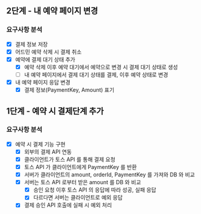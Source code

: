 ## 2단계 - 내 예약 페이지 변경

### 요구사항 분석

- [x] 결제 정보 저장
- [x] 어드민 예약 삭제 시 결제 취소
- [x] 예약에 결제 대기 상태 추가
    - [x] 예약 삭제 이후 예약 대기에서 예약으로 변경 시 결제 대기 상태로 생성
    - [ ] 내 예약 페이지에서 결제 대기 상태를 결제, 이후 예약 상태로 변경
- [x] 내 예약 페이지 응답 변경
    - [x] 결제 정보(PaymentKey, Amount) 표기

## 1단계 - 예약 시 결제단계 추가

### 요구사항 분석

- [x] 예약 시 결제 기능 구현
    - [x] 외부의 결제 API 연동
    - [x] 클라이언트가 토스 API 를 통해 결제 요청
    - [x] 토스 API 가 클라이언트에게 PaymentKey 를 반환
    - [x] 서버가 클라이언트의 amount, orderId, PaymentKey 를 가져와 DB 와 비교
    - [x] 서버는 토스 API 로부터 받은 amount 를 DB 와 비교
        - [x] 승인 요청 이후 토스 API 의 응답에 따라 성공, 실패 응답
        - [x] 다르다면 서버는 클라이언트로 예외 응답
    - [x] 결제 승인 API 호출에 실패 시 예외 처리
